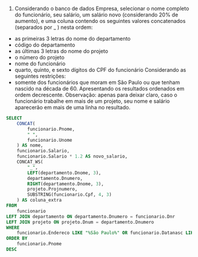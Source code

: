 1) Considerando o banco de dados Empresa, selecionar o nome completo do funcionário, seu salário, um salário novo (considerando 20% de aumento), e uma coluna contendo os seguintes valores concatenados (separados por _ ) nesta ordem:
- as primeiras 3 letras do nome do departamento
- código do departamento
- as últimas 3 letras do nome do projeto
- o número do projeto
- nome do funcionário
- quarto, quinto, e sexto dígitos do CPF do funcionário
Considerando as seguintes restrições:
- somente dos funcionários que moram em São Paulo ou que tenham nascido na década de 60.
Apresentando os resultados ordenados em ordem decrescente.
Observação: apenas para deixar claro, caso o funcionário trabalhe em mais de um projeto, seu
nome e salário aparecerão em mais de uma linha no resultado.

```sql
SELECT
    CONCAT(
        funcionario.Pnome,
        " ",
        funcionario.Unome
    ) AS nome,
    funcionario.Salario,
    funcionario.Salario * 1.2 AS novo_salario,
    CONCAT_WS(
        "_",
        LEFT(departamento.Dnome, 3),
        departamento.Dnumero,
        RIGHT(departamento.Dnome, 3),
        projeto.Projnumero,
        SUBSTRING(funcionario.Cpf, 4, 3)
    ) AS coluna_extra
FROM
    funcionario
LEFT JOIN departamento ON departamento.Dnumero = funcionario.Dnr
LEFT JOIN projeto ON projeto.Dnum = departamento.Dnumero
WHERE
    funcionario.Endereco LIKE "%São Paulo%" OR funcionario.Datanasc LIKE "%196_-__-__%"
ORDER BY
    funcionario.Pnome
DESC
    
```